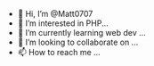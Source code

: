 - 👋 Hi, I’m @Matt0707
- 👀 I’m interested in PHP...
- 🌱 I’m currently learning web dev ...
- 💞️ I’m looking to collaborate on ...
- 📫 How to reach me ...

<!---
Matt0707/Matt0707 is a ✨ special ✨ repository because its `README.md` (this file) appears on your GitHub profile.
You can click the Preview link to take a look at your changes.
--->
